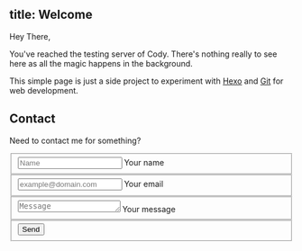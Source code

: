 title: Welcome
---

Hey There,

You've reached the testing server of Cody. There's nothing really to see here as all the magic happens in the background.

This simple page is just a side project to experiment with [Hexo](https://hexo.io) and [Git](https://github.com) for web development.

## Contact

Need to contact me for something?

<!--- Credit: https://www.knownly.net/community/guides/set-up-formspree-contact-form/index.html -->
<form class="form" id="contactform" netlify-honeypot="_gotcha" action="thank-you" method="POST" netlify>
    <fieldset class="field">
        <input class="input" type="text" name="name" placeholder="Name" required>
        <label class="label" for="name"><span class="label-content">Your name</span></label>
    </fieldset>
    <fieldset class="field">
        <input class="input" type="email" name="_replyto" placeholder="example@domain.com" required>
        <label class="label" for="_replyto"><span class="label-content">Your email</span></label>
    </fieldset>
    <fieldset class="field">
        <textarea class="input" name="message" rows="1" placeholder="Message" required></textarea>
        <label class="label" for="message"><span class="label-content">Your message</span></label>
    </fieldset>
    <input class="hidden" type="text" name="_gotcha" style="display:none">
    <input class="hidden" type="hidden" name="_subject" value="Message via http://domain.com">
    <fieldset class="field">
        <input class="button submit" type="submit" value="Send">
    </fieldset>
</form>
